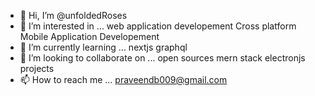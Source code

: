 - 👋 Hi, I’m @unfoldedRoses
- 👀 I’m interested in ... web application developement Cross platform Mobile Application Developement
- 🌱 I’m currently learning ... nextjs graphql
- 💞️ I’m looking to collaborate on ... open sources mern stack electronjs projects
- 📫 How to reach me ... praveendb009@gmail.com

<!---
unfoldedRoses/unfoldedRoses is a ✨ special ✨ repository because its `README.md` (this file) appears on your GitHub profile.
You can click the Preview link to take a look at your changes.
--->
